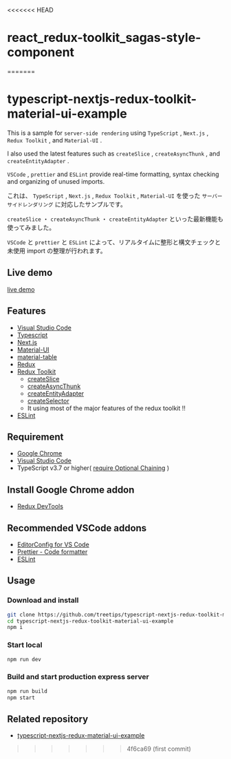 <<<<<<< HEAD
# react_redux-toolkit_sagas-style-component
=======
# typescript-nextjs-redux-toolkit-material-ui-example

This is a sample for `server-side rendering` using `TypeScript` , `Next.js` , `Redux Toolkit` , and `Material-UI` .

I also used the latest features such as `createSlice` , `createAsyncThunk` , and `createEntityAdapter` .

`VSCode` , `prettier` and `ESLint` provide real-time formatting, syntax checking and organizing of unused imports.

これは、 `TypeScript` , `Next.js` , `Redux Toolkit` , `Material-UI` を使った `サーバーサイドレンダリング` に対応したサンプルです。

`createSlice` ・ `createAsyncThunk` ・ `createEntityAdapter` といった最新機能も使ってみました。

`VSCode` と `prettier` と `ESLint` によって、リアルタイムに整形と構文チェックと未使用 import の整理が行われます。

## Live demo

[live demo](https://typescript-nextjs-redux-toolkit-material-ui-example.now.sh/)

## Features

- [Visual Studio Code](https://code.visualstudio.com/)
- [Typescript](https://www.typescriptlang.org/)
- [Next.js](https://nextjs.org/)
- [Material-UI](https://material-ui.com/)
- [material-table](https://material-table.com/#/)
- [Redux](https://redux.js.org/)
- [Redux Toolkit](https://redux-toolkit.js.org/)
    - [createSlice](https://redux-toolkit.js.org/api/createSlice)
    - [createAsyncThunk](https://redux-toolkit.js.org/api/createAsyncThunk)
    - [createEntityAdapter](https://redux-toolkit.js.org/api/createEntityAdapter)
    - [createSelector](https://redux-toolkit.js.org/api/createSelector)
    - It using most of the major features of the redux toolkit !!
- [ESLint](https://eslint.org/)

## Requirement

- [Google Chrome](https://www.google.com/intl/ja_ALL/chrome/)
- [Visual Studio Code](https://code.visualstudio.com/)
- TypeScript v3.7 or higher( [require Optional Chaining](https://www.typescriptlang.org/docs/handbook/release-notes/typescript-3-7.html#optional-chaining) )

## Install Google Chrome addon

- [Redux DevTools](https://chrome.google.com/webstore/detail/redux-devtools/lmhkpmbekcpmknklioeibfkpmmfibljd?hl=ja)

## Recommended VSCode addons

- [EditorConfig for VS Code](https://marketplace.visualstudio.com/items?itemName=EditorConfig.EditorConfig)
- [Prettier - Code formatter](https://marketplace.visualstudio.com/items?itemName=esbenp.prettier-vscode)
- [ESLint](https://marketplace.visualstudio.com/items?itemName=dbaeumer.vscode-eslint)

## Usage

### Download and install

```bash
git clone https://github.com/treetips/typescript-nextjs-redux-toolkit-material-ui-example.git
cd typescript-nextjs-redux-toolkit-material-ui-example
npm i
```

### Start local

```bash
npm run dev
```

### Build and start production express server

```bash
npm run build
npm start
```

## Related repository

* [typescript-nextjs-redux-material-ui-example](https://github.com/treetips/typescript-nextjs-redux-material-ui-example)
>>>>>>> 4f6ca69 (first commit)
